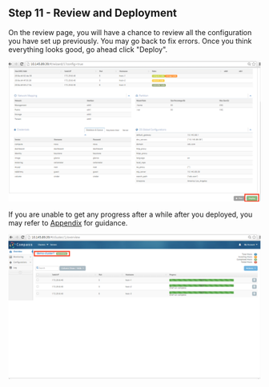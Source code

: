 <h2 id="step-eleven">Step 11 - Review and Deployment</h2>


On the review page, you will have a chance to review all the configuration you have set up previously. You may go back to fix errors. Once you think everything looks good, go ahead click "Deploy".


![deploy](/img/install/22.png)


If you are unable to get any progress after a while after you deployed, you may refer to <a href="#appendix">Appendix</a> for guidance.


![done](/img/install/23.png)




